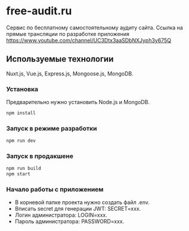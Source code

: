 # free-audit.ru

Сервис по бесплатному самостоятельному аудиту сайта.
Ссылка на прямые трансляции по разработке приложения https://www.youtube.com/channel/UC3Dtx3aaSDbNXJyph3y675Q

## Используемые технологии

Nuxt.js, Vue.js, Express.js, Mongoose.js, MongoDB.

### Установка

Предварительно нужно установить Node.js и MongoDB.

```bash
npm install
```

### Запуск в режиме разработки

```bash
npm run dev
```

### Запуск в продакшене

```bash
npm run build
npm start
```

### Начало работы с приложением

- В корневой папке проекта нужно создать файл .env.
- Вписать secret для генерации JWT: SECRET=xxx.
- Логин администратора: LOGIN=xxx.
- Пароль администратора: PASSWORD=xxx.
